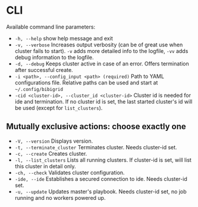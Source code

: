 # CLI

Available command line parameters:

- `-h, --help`            show help message and exit
- `-v, --verbose`         Increases output verbosity (can be of great use when cluster fails to start). `-v` adds more
  detailed info to the logfile, `-vv` adds debug information to the logfile.
- `-d, --debug`           Keeps cluster active in case of an error. Offers termination after successful create.
- `-i <path>, --config_input <path> (required)` Path to YAML configurations file. Relative paths can be used and start
  at `~/.config/bibigrid`
- `-cid <cluster-id>, --cluster_id <cluster-id>` Cluster id is needed for ide and termination. If no cluster id is set,
  the last started cluster's id will be used (except for `list_clusters`).

## Mutually exclusive actions: choose exactly one

- `-V, --version`         Displays version.
- `-t, --terminate_cluster` Terminates cluster. Needs cluster-id set.
- `-c, --create`          Creates cluster.
- `-l, --list_clusters`   Lists all running clusters. If cluster-id is
  set, will list this cluster in detail only.
- `-ch, --check`          Validates cluster configuration.
- `-ide, --ide`           Establishes a secured connection to ide.
  Needs cluster-id set.
- `-u, --update`        Updates master's playbook. Needs cluster-id set, no job running and no workers powered up.
